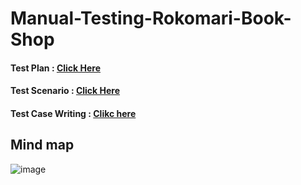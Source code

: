 # Manual-Testing-Rokomari-Book-Shop

#### Test Plan : [Click Here](https://drive.google.com/file/d/1vCZgWWMaoXE9vSKLE6DX9Ih0AP0qy2TX/view?usp=sharing)
#### Test Scenario : [Click Here](https://docs.google.com/spreadsheets/d/1_UBg6CsbUuQNOjS3twNAcAS78zHlCy_A/edit?gid=1886233841#gid=1886233841)
#### Test Case Writing : [Clikc here](https://docs.google.com/spreadsheets/d/1_UBg6CsbUuQNOjS3twNAcAS78zHlCy_A/edit?usp=sharing&ouid=110440660502729337372&rtpof=true&sd=true)


## Mind map
![image](https://github.com/user-attachments/assets/18ec9810-91e7-43a7-abeb-b3e8dd72d35e)

